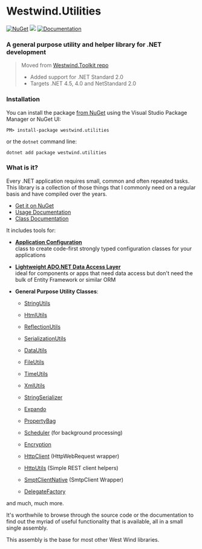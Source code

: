# Westwind.Utilities 

[![NuGet](https://img.shields.io/nuget/v/Westwind.Utilities.svg)](https://www.nuget.org/packages/Westwind.Utilities/)
![](https://img.shields.io/nuget/dt/Westwind.Utilities.svg)
[![Documentation](https://img.shields.io/badge/documentation-blue.svg)](https://docs.west-wind.com/westwind.utilities/)

### A general purpose utility and helper library for .NET development

> Moved from [Westwind.Toolkit repo](https://github.com/rickstrahl/WestwindToolkit)
> * Added support for .NET Standard 2.0
> * Targets .NET 4.5, 4.0 and NetStandard 2.0

### Installation
You can install the package [from NuGet](http://nuget.org/packages/Westwind.Utilities/) using the Visual Studio Package Manager or NuGet UI:

```
PM> install-package westwind.utilities
```

or the `dotnet` command line:

```
dotnet add package westwind.utilities
```

### What is it?
Every .NET application requires small, common and often repeated tasks. This library is a collection of those things that I commonly need on a regular basis and have compiled over the years.

* [Get it on NuGet](https://nuget.org/packages/Westwind.Utilities/)
* [Usage Documentation](https://docs.west-wind.com/westwind.utilities/_5am0u0jou.htm)
* [Class Documentation](https://docs.west-wind.com/westwind.utilities/_5am0u09dd.htm)

It includes tools for:

* [**Application Configuration**](https://docs.west-wind.com/westwind.utilities?page=_2le027umn.htm)  
class to create code-first strongly typed configuration classes for your applications

* [**Lightweight ADO.NET Data Access Layer**](https://docs.west-wind.com/westwind.utilities?=page=_3ou0v2jum.htm)  
ideal for components or apps that need data access but don't need the bulk of Entity Framework or similar ORM

* **General Purpose Utility Classes**:
	* [StringUtils](https://docs.west-wind.com/westwind.utilities?topic=Class%20StringUtils)
    * [HtmlUtils](https://docs.west-wind.com/westwind.utilities?topic=Class%20HtmlUtils)
	* [ReflectionUtils](https://docs.west-wind.com/westwind.utilities?topic=Class%20ReflectionUtils)
	* [SerializationUtils](https://docs.west-wind.com/westwind.utilities?topic=Class%20SerializationUtils)
	* [DataUtils](https://docs.west-wind.com/westwind.utilities?topic=Class%20DataUtils)	
	* [FileUtils](https://docs.west-wind.com/westwind.utilities?topic=Class%20FileUtils)
    * [TimeUtils](https://docs.west-wind.com/westwind.utilities?topic=Class%20TimeUtils)	
    * [XmlUtils](https://docs.west-wind.com/westwind.utilities?topic=Class%20TimeUtils)	    
    * [StringSerializer](https://docs.west-wind.com/westwind.utilities?topic=Class%20StringSerializer)
    * [Expando](https://docs.west-wind.com/westwind.utilities?topic=Class%20Expando)
	* [PropertyBag](https://docs.west-wind.com/westwind.utilities?topic=Class%20PropertyBag)
    * [Scheduler](https://docs.west-wind.com/westwind.utilities?topic=Class%20Scheduler) (for background processing) 
    * [Encryption](https://docs.west-wind.com/westwind.utilities?topic=Class%20Encryption)
    * [HttpClient](https://docs.west-wind.com/westwind.utilities?topic=Class%20HttpClient) (HttpWebRequest wrapper)
    * [HttpUtils](https://docs.west-wind.com/westwind.utilities?topic=Class%20HttpUtils) (Simple REST client helpers)
    * [SmptClientNative](https://docs.west-wind.com/westwind.utilities?topic=Class%20SmtpClientNative) (SmtpClient Wrapper)
    
    * [DelegateFactory](https://docs.west-wind.com/westwind.utilities?topic=Class%20DelegateFactory)

and much, much more.

It's worthwhile to browse through the source code or the documentation
to find out the myriad of useful functionality that is available, all
in a small single assembly.

This assembly is the base for most other West Wind libraries.